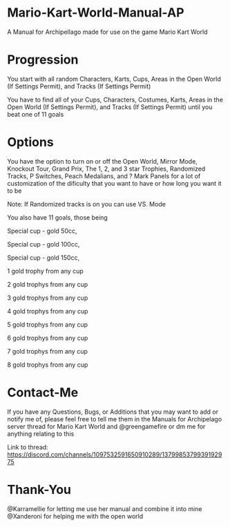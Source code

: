 # Mario-Kart-World-Manual-AP
A Manual for Archipellago made for use on the game Mario Kart World

# Progression
You start with all random Characters, Karts, Cups, Areas in the Open World (If Settings Permit), and Tracks (If Settings Permit)

You have to find all of your Cups, Characters, Costumes, Karts, Areas in the Open World (If Settings Permit), and Tracks (If Settings Permit) until you beat one of 11 goals
# Options

You have the option to turn on or off the Open World, Mirror Mode, Knockout Tour, Grand Prix, The 1, 2, and 3 star Trophies, Randomized Tracks, P Switches, Peach Medalians, and ? Mark Panels for a lot of customization of the dificulty that you want to have or how long you want it to be

Note: If Randomized tracks is on you can use VS. Mode

You also have 11 goals, those being 

Special cup - gold 50cc, 

Special cup - gold 100cc,

Special cup - gold 150cc,

1 gold trophy from any cup

2 gold trophys from any cup
    
3 gold trophys from any cup

4 gold trophys from any cup

5 gold trophys from any cup

6 gold trophys from any cup
    
7 gold trophys from any cup

8 gold trophys from any cup


# Contact-Me
If you have any Questions, Bugs, or Additions that you may want to add or notify me of, please feel free to tell me them in the Manuals for Archipelago server thread for Mario Kart World and @greengamefire or dm me for anything relating to this

Link to thread: https://discord.com/channels/1097532591650910289/1379985379939192975

# Thank-You
@Karramellie for letting me use her manual and combine it into mine
@Xanderoni for helping me with the open world
